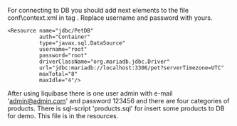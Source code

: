 For connecting to DB you should add next elements to the file conf\context.xml
in tag <Context>.
Replace username and password with yours.

    <Resource name="jdbc/PetDB"
              auth="Container"
              type="javax.sql.DataSource"
              username="root"
              password="root"
              driverClassName="org.mariadb.jdbc.Driver"
              url="jdbc:mariadb://localhost:3306/pet?serverTimezone=UTC"
              maxTotal="8"
              maxIdle="4"/>
              
After using liquibase there is one user admin with e-mail 'admin@admin.com' and password 123456
and there are four categories of products.
There is sql-script 'products.sql' for insert some products to DB for demo. This file is in the 
resources.